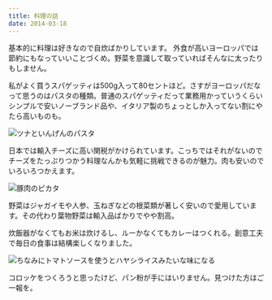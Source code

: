 ```yaml
---
title: 料理の話
date: 2014-03-18
---
```


基本的に料理は好きなので自炊ばかりしています。
外食が高いヨーロッパでは節約にもなっていいことづくめ。野菜を意識して取っていればそんなに太ったりもしません。

私がよく買うスパゲッティは500g入って80セントほど。さすがヨーロッパだなって思うのはパスタの種類。普通のスパゲッティだって業務用かっていうくらいシンプルで安いノーブランド品や、イタリア製のちょっとしか入ってない割にやたら高いものも。

![ツナといんげんのパスタ](https://photos.xar.sh/13229722104_a03f6766d7_b_d.jpg)

日本では輸入チーズに高い関税がかけられています。こっちではそれがないのでチーズをたっぷりつかう料理なんかも気軽に挑戦できるのが魅力。肉も安いのでいろいろつかえます。

![豚肉のピカタ](https://photos.xar.sh/13229562253_2a270959a9_b_d.jpg)

野菜はジャガイモや人参、玉ねぎなどの根菜類が著しく安いので愛用しています。その代わり葉物野菜は輸入品ばかりでやや割高。

炊飯器がなくてもお米は炊けるし、ルーかなくてもカレーはつくれる。創意工夫で毎日の食事は結構楽しくなりました。

![ちなみにトマトソースを使うとハヤシライスみたいな味になる](https://photos.xar.sh/12743349305_c9ccdeee08_b_d.jpg)

コロッケをつくろうと思ったけど、パン粉が手にはいりません。見つけた方はご一報を。
